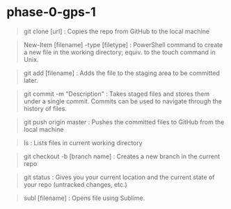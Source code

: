 # phase-0-gps-1

>git clone [url] : Copies the repo from GitHub to the local machine

>New-Item [filename] -type [filetype] : PowerShell command to create a new file in the working directory; equiv. to the touch command in Unix.

>git add [filename] : Adds the file to the staging area to be committed later.

>git commit -m "Description" : Takes staged files and stores them under a single commit. Commits can be used to navigate through the history of files.

>git push origin master : Pushes the committed files to GitHub from the local machine

>ls : Lists files in current working directory

>git checkout -b [branch name] : Creates a new branch in the current repo

>git status : Gives you your current location and the current state of your repo (untracked changes, etc.)

>subl [filename] : Opens file using Sublime.